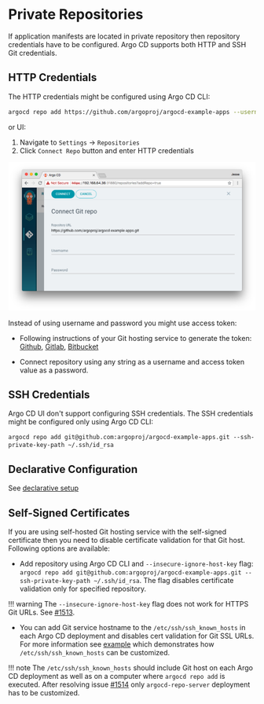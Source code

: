 # Private Repositories

If application manifests are located in private repository then repository credentials have to be configured. Argo CD supports both HTTP and SSH Git credentials.

## HTTP Credentials

The HTTP credentials might be configured using Argo CD CLI:

```bash
argocd repo add https://github.com/argoproj/argocd-example-apps --username <username> --password <password>
```

or UI:

1. Navigate to `Settings` -> `Repositories`
1. Click `Connect Repo` button and enter HTTP credentials

![connect repo](../assets/connect_repo.png)

Instead of using username and password you might use access token:
- Following instructions of your Git hosting service to generate the token:
[Github](https://help.github.com/en/articles/creating-a-personal-access-token-for-the-command-line),
[Gitlab](https://docs.gitlab.com/ee/user/project/deploy_tokens/),
[Bitbucket](https://confluence.atlassian.com/bitbucketserver/personal-access-tokens-939515499.html)

- Connect repository using any string as a username and access token value as a password.

## SSH Credentials

Argo CD UI don't support configuring SSH credentials. The SSH credentials might be configured only using Argo CD CLI:

```
argocd repo add git@github.com:argoproj/argocd-example-apps.git --ssh-private-key-path ~/.ssh/id_rsa
```

## Declarative Configuration
See [declarative setup](../operator-manual/declarative-setup#Repositories)

## Self-Signed Certificates

If you are using self-hosted Git hosting service with the self-signed certificate then you need to disable certificate validation for that Git host.
Following options are available:

* Add repository using Argo CD CLI and `--insecure-ignore-host-key` flag:
`argocd repo add git@github.com:argoproj/argocd-example-apps.git --ssh-private-key-path ~/.ssh/id_rsa`. The flag disables certificate validation only for specified repository.

!!! warning
    The `--insecure-ignore-host-key` flag does not work for HTTPS Git URLs. See [#1513](https://github.com/argoproj/argo-cd/issues/1513).

* You can add Git service hostname to the `/etc/ssh/ssh_known_hosts` in each Argo CD deployment and disables cert validation for Git SSL URLs. For more information see 
[example](https://github.com/argoproj/argo-cd/tree/master/examples/known-hosts) which demonstrates how `/etc/ssh/ssh_known_hosts` can be customized.

!!! note
    The `/etc/ssh/ssh_known_hosts` should include Git host on each Argo CD deployment as well as on a computer where `argocd repo add` is executed. After resolving issue
    [#1514](https://github.com/argoproj/argo-cd/issues/1514) only `argocd-repo-server` deployment has to be customized.
